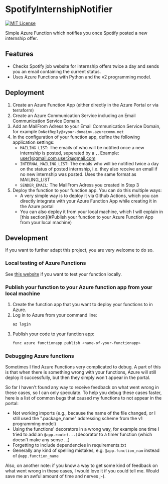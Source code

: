 # SpotifyInternshipNotifier
[![MIT License](https://img.shields.io/badge/License-MIT-green.svg)](https://choosealicense.com/licenses/mit/)

Simple Azure Function which notifies you once Spotify posted a new internship offer.
## Features

- Checks Spotify job website for internship offers twice a day and sends you an email containing the current status.
- Uses Azure Functions with Python and the v2 programming model.


## Deployment
1. Create an Azure Function App (either directly in the Azure Portal or via terraform)
2. Create an Azure Communication Service including an Email Communication Service Domain.
3. Add an MailFrom Adress to your Email Communication Service Domain, for example `DoNotReply@<your-domain>.azurecomm.net`
3. In the configuration of your function app, define the following application settings:
   - `MAILING_LIST`: The emails of who will be notified once a new internship is posted, seperated by a `,`. Example: user1@gmail.com,user2@gmail.com
   - `INTERNAL_MAILING_LIST`: The emails who will be notified twice a day on the status of posted internship, i.e. they also receive an email if no new internship was posted. Uses the same format as MAILING_LIST 
   - `SENDER_EMAIL`: The MailFrom Adress you created in Step 3
4. Deploy the function to your function app. You can do this multiple ways:
   - A very simple way is to deploy it via Github Actions, which you can directly integrate with your Azure Function App while creating it in the Azure portal
   - You can also deploy it from your local machine, which I will explain in [this section](#Publish your function to your Azure Function App from your local machine)

## Development
If you want to further adapt this project, you are very welcome to do so. 

### Local testing of Azure Functions
See [this website](https://learn.microsoft.com/en-us/azure/azure-functions/functions-develop-local) if you want to test your function locally.

### Publish your function to your Azure function app from your local machine
1. Create the function app that you want to deploy your functions to in Azure.
2. Log in to Azure from your command line:
    ```bash
    az login
    ```
3. Publish your code to your function app:
    ```bash
   func azure functionapp publish <name-of-your-functionapp>
    ```

### Debugging Azure functions
Sometimes I find Azure Functions very complicated to debug. A part of this is that when there is something wrong with your functions, 
Azure will still deploy it successfully, but then they simply won't appear in the portal. 

So far I haven't found any way to receive feedback on what went wrong in these cases, so I can only speculate. To help you debug 
these cases faster, here is a list of common bugs that caused my functions to not appear in the portal:

- Not working imports (e.g., because the name of the file changed, or I still used the ".package_name" addressing scheme from the v1 programming model)
- Using the functions' decorators in a wrong way, for example one time I tried to add an `@app.route(...)`decorator to a timer function (which doesn't make any sense ...)
- Forgetting to include dependencies in requirements.txt
- Generally any kind of spelling mistakes, e.g. `@app.function_nam` instead of `@app.function_name`

Also, on another note: if you know a way to get some kind of feedback on what went wrong in these cases, I would love it if you could tell me. Would save me an awful amount of time and nerves ;-).


